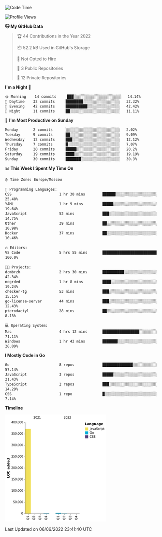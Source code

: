<!--START_SECTION:waka-->
![Code Time](http://img.shields.io/badge/Code%20Time-324%20hrs%2014%20mins-blue)

![Profile Views](http://img.shields.io/badge/Profile%20Views-0-blue)

**🐱 My GitHub Data** 

> 🏆 44 Contributions in the Year 2022
 > 
> 📦 52.2 kB Used in GitHub's Storage 
 > 
> 🚫 Not Opted to Hire
 > 
> 📜 3 Public Repositories 
 > 
> 🔑 12 Private Repositories  
 > 
**I'm a Night 🦉** 

```text
🌞 Morning    14 commits     ███░░░░░░░░░░░░░░░░░░░░░░   14.14% 
🌆 Daytime    32 commits     ████████░░░░░░░░░░░░░░░░░   32.32% 
🌃 Evening    42 commits     ██████████░░░░░░░░░░░░░░░   42.42% 
🌙 Night      11 commits     ██░░░░░░░░░░░░░░░░░░░░░░░   11.11%

```
📅 **I'm Most Productive on Sunday** 

```text
Monday       2 commits      ░░░░░░░░░░░░░░░░░░░░░░░░░   2.02% 
Tuesday      9 commits      ██░░░░░░░░░░░░░░░░░░░░░░░   9.09% 
Wednesday    12 commits     ███░░░░░░░░░░░░░░░░░░░░░░   12.12% 
Thursday     7 commits      █░░░░░░░░░░░░░░░░░░░░░░░░   7.07% 
Friday       20 commits     █████░░░░░░░░░░░░░░░░░░░░   20.2% 
Saturday     19 commits     ████░░░░░░░░░░░░░░░░░░░░░   19.19% 
Sunday       30 commits     ███████░░░░░░░░░░░░░░░░░░   30.3%

```


📊 **This Week I Spent My Time On** 

```text
⌚︎ Time Zone: Europe/Moscow

💬 Programming Languages: 
CSS                      1 hr 30 mins        ██████░░░░░░░░░░░░░░░░░░░   25.48% 
YAML                     1 hr 9 mins         █████░░░░░░░░░░░░░░░░░░░░   19.64% 
JavaScript               52 mins             ███░░░░░░░░░░░░░░░░░░░░░░   14.75% 
Other                    39 mins             ██░░░░░░░░░░░░░░░░░░░░░░░   10.98% 
Docker                   37 mins             ██░░░░░░░░░░░░░░░░░░░░░░░   10.46%

🔥 Editors: 
VS Code                  5 hrs 55 mins       █████████████████████████   100.0%

🐱‍💻 Projects: 
dcmbrzh                  2 hrs 30 mins       ██████████░░░░░░░░░░░░░░░   42.34% 
negrded                  1 hr 8 mins         ████░░░░░░░░░░░░░░░░░░░░░   19.24% 
checker-tg               53 mins             ███░░░░░░░░░░░░░░░░░░░░░░   15.15% 
go-license-server        44 mins             ███░░░░░░░░░░░░░░░░░░░░░░   12.43% 
pterodactyl              28 mins             ██░░░░░░░░░░░░░░░░░░░░░░░   8.13%

💻 Operating System: 
Mac                      4 hrs 12 mins       █████████████████░░░░░░░░   71.11% 
Windows                  1 hr 42 mins        ███████░░░░░░░░░░░░░░░░░░   28.89%

```

**I Mostly Code in Go** 

```text
Go                       8 repos             ██████████████░░░░░░░░░░░   57.14% 
JavaScript               3 repos             █████░░░░░░░░░░░░░░░░░░░░   21.43% 
TypeScript               2 repos             ███░░░░░░░░░░░░░░░░░░░░░░   14.29% 
CSS                      1 repo              █░░░░░░░░░░░░░░░░░░░░░░░░   7.14%

```


**Timeline**

![Chart not found](https://raw.githubusercontent.com/jeezft/jeezft/main/charts/bar_graph.png) 


 Last Updated on 06/06/2022 23:41:40 UTC
<!--END_SECTION:waka-->
